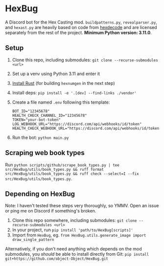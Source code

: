 # HexBug

A Discord bot for the Hex Casting mod. `buildpatterns.py`, `revealparser.py`, and `hexast.py` are heavily based on code from [hexdecode](https://github.com/gchpaco/hexdecode) and are licensed separately from the rest of the project. **Minimum Python version: 3.11.0**.

## Setup

1. Clone this repo, including submodules: `git clone --recurse-submodules <url>`
2. Set up a venv using Python 3.11 and enter it
3. [Install Rust](https://www.rust-lang.org/tools/install) (for building `hexnumgen` in the next step)
4. Install deps: `pip install -e '.[dev] --find-links ./vendor'`
5. Create a file named `.env` following this template:

    ```env
    BOT_ID="12345678"
    HEALTH_CHECK_CHANNEL_ID="12345678"
    TOKEN="your-bot-token"
    LOG_WEBHOOK_URL="https://discord.com/api/webhooks/id/token"
    HEALTH_CHECK_WEBHOOK_URL="https://discord.com/api/webhooks/id/token"
    ```

6. Run the bot: `python main.py`

## Scraping web book types

Run `python scripts/github/scrape_book_types.py | tee src/HexBug/utils/book_types.py && ruff format src/HexBug/utils/book_types.py && ruff check --select=I --fix src/HexBug/utils/book_types.py`.

## Depending on HexBug

Note: I haven't tested these steps very thoroughly, so YMMV. Open an issue or ping me on Discord if something's broken.

1. Clone this repo somewhere, including submodules: `git clone --recurse-submodules <url>`
2. In your project, run `pip install 'path/to/HexBug[scripts]'`
3. Import from `HexBug`, eg. `from HexBug.utils.generate_image import draw_single_pattern`

Alternatively, if you don't need anything which depends on the mod submodules, you *should* be able to install directly from Git:
`pip install git+https://github.com/object-Object/HexBug.git`
